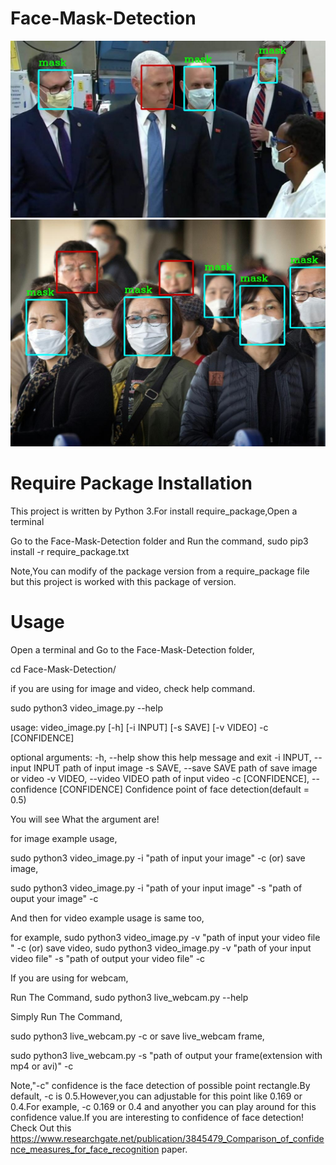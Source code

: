 # Face-Mask-Detection

<img src="test_img/test_3.jpg" width=600>
<img src="test_img/test_image_2.jpg" width=600>


# Require Package Installation 
This project is written by Python 3.For install require_package,Open a terminal 

Go to the Face-Mask-Detection folder and Run the command, sudo pip3 install -r require_package.txt 

Note,You can modify of the package version from a require_package file but this project is worked with this package of version.

# Usage 

Open a terminal and Go to the Face-Mask-Detection folder,

cd Face-Mask-Detection/

if you are using for image and video, check help command.

sudo python3 video_image.py --help

usage: video_image.py [-h] [-i INPUT] [-s SAVE] [-v VIDEO] -c [CONFIDENCE]

optional arguments:
  -h, --help            show this help message and exit
  -i INPUT, --input INPUT
                        path of input image
  -s SAVE, --save SAVE  path of save image or video
  -v VIDEO, --video VIDEO
                        path of input video
  -c [CONFIDENCE], --confidence [CONFIDENCE]
                        Confidence point of face detection(default = 0.5)
                      
You will see What the argument are!

for image example usage,
  
  sudo python3 video_image.py -i "path of input your image" -c 
            (or)
  save image,
  
  sudo python3 video_image.py -i "path of your input image" -s "path of ouput your image" -c 
 
And then for video example usage  is same too,

  for example, 
   sudo python3 video_image.py -v "path of  input your video file " -c
          (or)
   save video, 
   sudo python3 video_image.py -v "path of your input video file" -s "path of output your video file" -c 
   


If you are using for webcam, 

Run The Command, sudo python3 live_webcam.py --help 

Simply Run The Command, 
 
 sudo python3 live_webcam.py  -c
        or 
 save live_webcam frame,
 
 sudo python3 live_webcam.py -s "path of output  your frame(extension with mp4 or avi)" -c 
 
 
 Note,"-c" confidence is the face detection of possible point rectangle.By default, -c is 0.5.However,you can adjustable for this point like 0.169 or 0.4.For example, -c 0.169 or 0.4 and anyother you can play around for this confidence value.If you are interesting to confidence of face detection! Check Out  this https://www.researchgate.net/publication/3845479_Comparison_of_confidence_measures_for_face_recognition paper.


 
   
   
   

  

 




